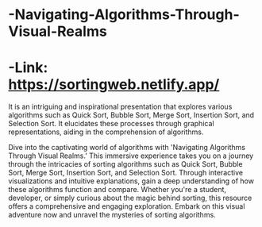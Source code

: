 # -Navigating-Algorithms-Through-Visual-Realms


# -Link: https://sortingweb.netlify.app/


It is an intriguing and inspirational presentation that explores various algorithms such as Quick Sort, Bubble Sort, Merge Sort, Insertion Sort, and Selection Sort. It elucidates these processes through graphical representations, aiding in the comprehension of algorithms.

Dive into the captivating world of algorithms with 'Navigating Algorithms Through Visual Realms.' This immersive experience takes you on a journey through the intricacies of sorting algorithms such as Quick Sort, Bubble Sort, Merge Sort, Insertion Sort, and Selection Sort. Through interactive visualizations and intuitive explanations, gain a deep understanding of how these algorithms function and compare. Whether you're a student, developer, or simply curious about the magic behind sorting, this resource offers a comprehensive and engaging exploration. Embark on this visual adventure now and unravel the mysteries of sorting algorithms.

